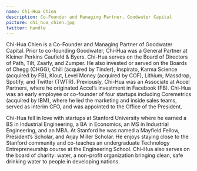 ```yaml
---
name: Chi-Hua Chien
description: Co-Founder and Managing Partner, Goodwater Capital
picture: chi_hua_chien.jpg 
twitter: handle
---
```

Chi-Hua Chien is a Co-Founder and Managing Partner of Goodwater Capital. Prior to co-founding Goodwater, Chi-Hua was a General Partner at Kleiner Perkins Caufield & Byers. Chi-Hua serves on the Board of Directors of Path, Tilt, Zaarly, and Zumper. He also invested or served on the Boards of Chegg (CHGG), Chill (acquired by Tinder), Inspirato, Karma Science (acquired by FB), Klout, Level Money (acquired by COF), Lithium, Massdrop, Spotify, and Twitter (TWTR). Previously, Chi-Hua was an Associate at Accel Partners, where he originated Accel’s investment in Facebook (FB). Chi-Hua was an early employee or co-founder of four startups including Coremetrics (acquired by IBM), where he led the marketing and inside sales teams, served as interim CFO, and was appointed to the Office of the President.

Chi-Hua fell in love with startups at Stanford University where he earned a BS in Industrial Engineering, a BA in Economics, an MS in Industrial Engineering, and an MBA. At Stanford he was named a Mayfield Fellow, President’s Scholar, and Arjay Miller Scholar. He enjoys staying close to the Stanford community and co-teaches an undergraduate Technology Entrepreneurship course at the Engineering School. Chi-Hua also serves on the board of charity: water, a non-profit organization bringing clean, safe drinking water to people in developing nations.